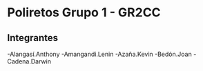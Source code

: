 # Poliretos Grupo 1 - GR2CC

## Integrantes

-Alangasí.Anthony
-Amangandi.Lenin
-Azaña.Kevin
-Bedón.Joan
-Cadena.Darwin
